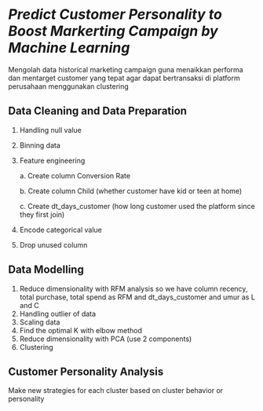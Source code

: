# ***Predict Customer Personality to Boost Markerting Campaign by Machine Learning***

Mengolah data historical marketing campaign guna menaikkan performa dan mentarget customer yang tepat agar dapat bertransaksi di platform perusahaan menggunakan clustering

## Data Cleaning and Data Preparation
1. Handling null value
2. Binning data
3. Feature engineering
   
   a. Create column Conversion Rate
   
   b. Create column Child (whether customer have kid or teen at home)
   
   c. Create dt_days_customer (how long customer used the platform since they first join)
4. Encode categorical value
5. Drop unused column

## Data Modelling
1. Reduce dimensionality with RFM analysis so we have column recency, total purchase, total spend as RFM and dt_days_customer and umur as L and C
2. Handling outlier of data
3. Scaling data
4. Find the optimal K with elbow method
5. Reduce dimensionality with PCA (use 2 components)
6. Clustering

## Customer Personality Analysis
Make new strategies for each cluster based on cluster behavior or personality
